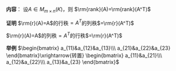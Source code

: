 **内容**：
设$A\in M_{m\times n}(K)$，则 $\rm{rank}(A)=\rm{rank}(A^T)$

**证明**
$\rm{r}(A)=A$的行秩$=A^T$的列秩$=\rm{r}(A^T)$

$\rm{r}(A)=A$的列秩$=A^T$的行秩$=\rm{r}(A^T)$

**举例**
$\begin{bmatrix}
a_{11}&a_{12}&a_{13}\\\ 
a_{21}&a_{22}&a_{23}
\end{bmatrix}\xrightarrow{转置}
\begin{bmatrix}
a_{11}&a_{21}\\\ 
a_{12}&a_{22}\\\ 
a_{13}&a_{23}
\end{bmatrix}$
